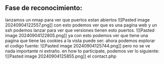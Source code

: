 ## Fase de reconocimiento: 
lanzamos un nmap para ver que puertos estan abiertos
![[Pasted image 20240904122557.png]]
con esto podemos ver que es una pagina web y un ssh
podemos lanzar para ver que versiones tienen esto puertos.
![[Pasted image 20240904122805.png]]
ya con esto podemos ver que tiene una pagina que tiene las cookies a la vista puede ser: 
ahora podemos explorar el codigo fuente:
![[Pasted image 20240904125744.png]]
pero no se ve nada importante ni extraño.
en how to participate, podemos ver lo siguiente: 
![[Pasted image 20240904125855.png]]
el contact.php
